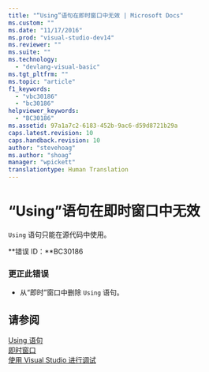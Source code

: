 ```yaml
---
title: "“Using”语句在即时窗口中无效 | Microsoft Docs"
ms.custom: ""
ms.date: "11/17/2016"
ms.prod: "visual-studio-dev14"
ms.reviewer: ""
ms.suite: ""
ms.technology: 
  - "devlang-visual-basic"
ms.tgt_pltfrm: ""
ms.topic: "article"
f1_keywords: 
  - "vbc30186"
  - "bc30186"
helpviewer_keywords: 
  - "BC30186"
ms.assetid: 97a1a7c2-6183-452b-9ac6-d59d8721b29a
caps.latest.revision: 10
caps.handback.revision: 10
author: "stevehoag"
ms.author: "shoag"
manager: "wpickett"
translationtype: Human Translation
---
```

# “Using”语句在即时窗口中无效
`Using` 语句只能在源代码中使用。  
  
 **错误 ID：**BC30186  
  
### 更正此错误  
  
-   从“即时”窗口中删除 `Using` 语句。  
  
## 请参阅  
 [Using 语句](../../visual-basic/language-reference/statements/using-statement.md)   
 [即时窗口](/visual-studio/ide/reference/immediate-window)   
 [使用 Visual Studio 进行调试](/visual-studio/debugger/debugging-in-visual-studio)